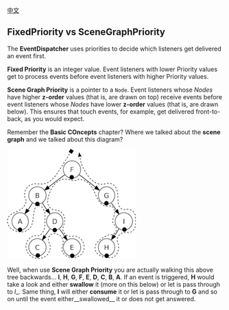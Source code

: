 <div class="langs">
  <a href="#" class="btn" onclick="toggleLanguage()">中文</a>
</div>

## FixedPriority vs SceneGraphPriority
The __EventDispatcher__ uses priorities to decide which listeners get delivered an event first.

__Fixed Priority__ is an integer value. Event listeners with lower Priority values get to process events before event listeners with higher Priority values.

__Scene Graph Priority__ is a pointer to a `Node`. Event listeners whose _Nodes_ have higher __z-order__ values (that is, are drawn on top) receive events before event listeners whose _Nodes_ have lower __z-order__ values (that is, are drawn below). This ensures that touch events, for example, get delivered front-to-back, as you would expect.

Remember the __Basic COncepts__ chapter? Where we talked about the __scene graph__ and we talked about this diagram?

![](../basic_concepts/basic_concepts-img/in-order-walk.png "in-order walk")

Well, when use __Scene Graph Priority__ you are actually walking this above tree
backwards... __I__, __H__, __G__, __F__, __E__, __D__, __C__, __B__, __A__. If
an event is triggered, __H__ would take a look and either __swallow__ it (more on this below) or let is pass through to _I__. Same thing, __I__ will either __consume__ it or let is pass through to __G__ and so on until the event either__swallowed__ it or does not get answered.
